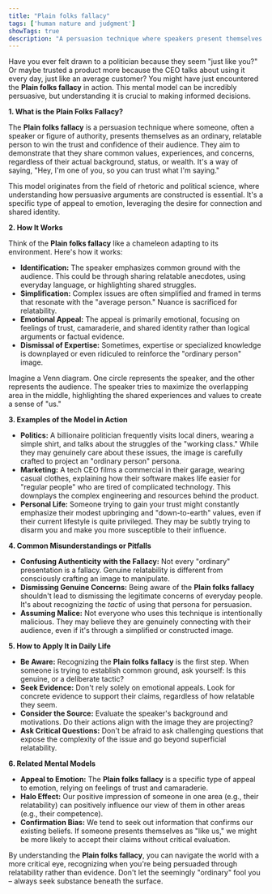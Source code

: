 ```yaml
---
title: "Plain folks fallacy"
tags: ['human nature and judgment']
showTags: true
description: "A persuasion technique where speakers present themselves as ordinary people to win audience trust, regardless of their actual background."
---
```



Have you ever felt drawn to a politician because they seem "just like you?" Or maybe trusted a product more because the CEO talks about using it every day, just like an average customer? You might have just encountered the **Plain folks fallacy** in action. This mental model can be incredibly persuasive, but understanding it is crucial to making informed decisions.

**1. What is the Plain Folks Fallacy?**

The **Plain folks fallacy** is a persuasion technique where someone, often a speaker or figure of authority, presents themselves as an ordinary, relatable person to win the trust and confidence of their audience. They aim to demonstrate that they share common values, experiences, and concerns, regardless of their actual background, status, or wealth. It's a way of saying, "Hey, I'm one of you, so you can trust what I'm saying."

This model originates from the field of rhetoric and political science, where understanding how persuasive arguments are constructed is essential. It's a specific type of appeal to emotion, leveraging the desire for connection and shared identity.

**2. How It Works**

Think of the **Plain folks fallacy** like a chameleon adapting to its environment. Here's how it works:

*   **Identification:** The speaker emphasizes common ground with the audience. This could be through sharing relatable anecdotes, using everyday language, or highlighting shared struggles.
*   **Simplification:** Complex issues are often simplified and framed in terms that resonate with the "average person." Nuance is sacrificed for relatability.
*   **Emotional Appeal:** The appeal is primarily emotional, focusing on feelings of trust, camaraderie, and shared identity rather than logical arguments or factual evidence.
*   **Dismissal of Expertise:** Sometimes, expertise or specialized knowledge is downplayed or even ridiculed to reinforce the "ordinary person" image.

Imagine a Venn diagram. One circle represents the speaker, and the other represents the audience. The speaker tries to maximize the overlapping area in the middle, highlighting the shared experiences and values to create a sense of "us."

**3. Examples of the Model in Action**

*   **Politics:** A billionaire politician frequently visits local diners, wearing a simple shirt, and talks about the struggles of the "working class." While they may genuinely care about these issues, the image is carefully crafted to project an "ordinary person" persona.
*   **Marketing:** A tech CEO films a commercial in their garage, wearing casual clothes, explaining how their software makes life easier for "regular people" who are tired of complicated technology. This downplays the complex engineering and resources behind the product.
*   **Personal Life:** Someone trying to gain your trust might constantly emphasize their modest upbringing and "down-to-earth" values, even if their current lifestyle is quite privileged. They may be subtly trying to disarm you and make you more susceptible to their influence.

**4. Common Misunderstandings or Pitfalls**

*   **Confusing Authenticity with the Fallacy:** Not every "ordinary" presentation is a fallacy. Genuine relatability is different from consciously crafting an image to manipulate.
*   **Dismissing Genuine Concerns:** Being aware of the **Plain folks fallacy** shouldn't lead to dismissing the legitimate concerns of everyday people. It's about recognizing the *tactic* of using that persona for persuasion.
*   **Assuming Malice:** Not everyone who uses this technique is intentionally malicious. They may believe they are genuinely connecting with their audience, even if it's through a simplified or constructed image.

**5. How to Apply It in Daily Life**

*   **Be Aware:** Recognizing the **Plain folks fallacy** is the first step. When someone is trying to establish common ground, ask yourself: Is this genuine, or a deliberate tactic?
*   **Seek Evidence:** Don't rely solely on emotional appeals. Look for concrete evidence to support their claims, regardless of how relatable they seem.
*   **Consider the Source:** Evaluate the speaker's background and motivations. Do their actions align with the image they are projecting?
*   **Ask Critical Questions:** Don't be afraid to ask challenging questions that expose the complexity of the issue and go beyond superficial relatability.

**6. Related Mental Models**

*   **Appeal to Emotion:** The **Plain folks fallacy** is a specific type of appeal to emotion, relying on feelings of trust and camaraderie.
*   **Halo Effect:** Our positive impression of someone in one area (e.g., their relatability) can positively influence our view of them in other areas (e.g., their competence).
*   **Confirmation Bias:** We tend to seek out information that confirms our existing beliefs. If someone presents themselves as "like us," we might be more likely to accept their claims without critical evaluation.

By understanding the **Plain folks fallacy**, you can navigate the world with a more critical eye, recognizing when you're being persuaded through relatability rather than evidence. Don't let the seemingly "ordinary" fool you – always seek substance beneath the surface.

